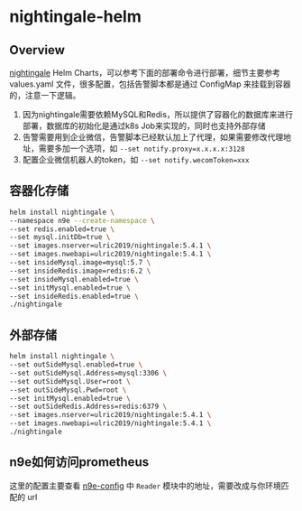 # nightingale-helm

## Overview

[nightingale](https://github.com/didi/nightingale) Helm Charts，可以参考下面的部署命令进行部署，细节主要参考 values.yaml 文件，很多配置，包括告警脚本都是通过 ConfigMap 来挂载到容器的，注意一下逻辑。

1. 因为nightingale需要依赖MySQL和Redis，所以提供了容器化的数据库来进行部署，数据库的初始化是通过k8s Job来实现的，同时也支持外部存储
2. 告警需要用到企业微信，告警脚本已经默认加上了代理，如果需要修改代理地址，需要多加一个选项，如 `--set notify.proxy=x.x.x.x:3128`
3. 配置企业微信机器人的token，如 `--set notify.wecomToken=xxx`

## 容器化存储

```bash
helm install nightingale \
--namespace n9e --create-namespace \
--set redis.enabled=true \
--set mysql.initDb=true \
--set images.nserver=ulric2019/nightingale:5.4.1 \
--set images.nwebapi=ulric2019/nightingale:5.4.1 \
--set insideMysql.image=mysql:5.7 \
--set insideRedis.image=redis:6.2 \
--set insideMysql.enabled=true \
--set initMysql.enabled=true \
--set insideRedis.enabled=true \
./nightingale
```

## 外部存储

```bash
helm install nightingale \
--set outSideMysql.enabled=true \
--set outSideMysql.Address=mysql:3306 \
--set outSideMysql.User=root \
--set outSideMysql.Pwd=root \
--set initMysql.enabled=true \
--set outSideRedis.Address=redis:6379 \
--set images.nserver=ulric2019/nightingale:5.4.1 \
--set images.nwebapi=ulric2019/nightingale:5.4.1 \
./nightingale
```

## n9e如何访问prometheus

这里的配置主要查看 [n9e-config](templates/nserver/n9e-config.yaml) 中 `Reader` 模块中的地址，需要改成与你环境匹配的 url
